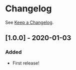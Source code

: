 # Changelog

See [Keep a Changelog](http://keepachangelog.com/).

## [1.0.0] - 2020-01-03
### Added
- First release!
